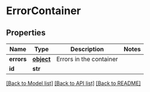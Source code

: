 # ErrorContainer

## Properties
Name | Type | Description | Notes
------------ | ------------- | ------------- | -------------
**errors** | [**object**](.md) | Errors in the container | 
**id** | **str** |  | 

[[Back to Model list]](../README.md#documentation-for-models) [[Back to API list]](../README.md#documentation-for-api-endpoints) [[Back to README]](../README.md)


